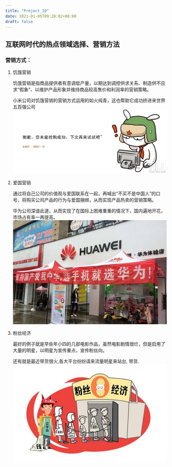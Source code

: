 ```yaml
---
title: "Project_10"
date: 2021-01-05T09:20:02+08:00
draft: false
---
```


## 互联网时代的热点领域选择、营销方法


### 营销方式：
1. 饥饿营销

    饥饿营销是指商品提供者有意调低产量，以期达到调控供求关系、制造供不应求“假象”、以维护产品形象并维持商品较高售价和利润率的营销策略。

    小米公司对饥饿营销的营销方式运用的如火纯青，这也帮助它成功挤进来世界五百强公司
![饥饿营销](https://raw.githubusercontent.com/LinsenTaixian/images/master/homework_images/project_8/%E9%A5%A5%E9%A5%BF%E8%90%A5%E9%94%80.jpeg)
2. 爱国营销

    通过将自己公司的价值观与爱国联系在一起，再喊出“不买不是中国人”的口号，将购买公司产品的行为与爱国捆绑，从而实现产品热卖的营销策略。

    华为公司深谙此道，从而实现了在国际上困难重重的情况下，国内遍地开花，市场占有率一再提高。
![爱国营销](https://raw.githubusercontent.com/LinsenTaixian/images/master/homework_images/project_8/%E7%88%B1%E5%9B%BD%E8%90%A5%E9%94%80.jpeg)

3. 粉丝经济

    最好的例子就是早些年小四的几部电影作品，虽然电影剧情很烂，但是启用了大量的明星，以明星为宣传重点，宣传粉丝向。

    还有就是最近带货很火,各大平台纷纷请来流量明星来站台, 带货.
![粉丝经济](https://raw.githubusercontent.com/LinsenTaixian/images/master/homework_images/project_8/%E7%B2%89%E4%B8%9D%E7%BB%8F%E6%B5%8E.jpg)